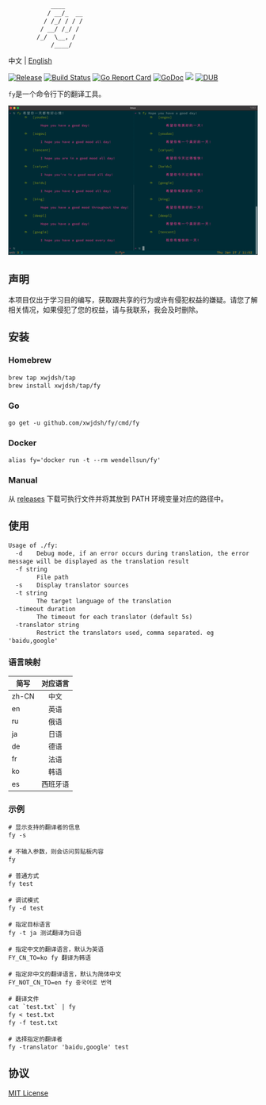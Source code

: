 ```
            ____
           / __/_  __
          / /_/ / / /
         / __/ /_/ /
        /_/  \__, /
            /____/
```
中文 | [English](https://github.com/xwjdsh/fy/blob/master/README_EN.md)

[![Release](https://img.shields.io/github/release/xwjdsh/fy.svg?style=flat-square)](https://github.com/xwjdsh/fy/releases/latest)
[![Build Status](https://travis-ci.org/xwjdsh/fy.svg?branch=master)](https://travis-ci.org/xwjdsh/fy)
[![Go Report Card](https://goreportcard.com/badge/github.com/xwjdsh/fy)](https://goreportcard.com/report/github.com/xwjdsh/fy)
[![GoDoc](https://godoc.org/github.com/xwjdsh/fy?status.svg)](https://godoc.org/github.com/xwjdsh/fy)
[![](https://images.microbadger.com/badges/image/wendellsun/fy.svg)](https://microbadger.com/images/wendellsun/fy)
[![DUB](https://img.shields.io/dub/l/vibe-d.svg)](https://github.com/xwjdsh/fy/blob/master/LICENSE)

`fy`是一个命令行下的翻译工具。

![](https://raw.githubusercontent.com/xwjdsh/fy/master/screenshot.png)

## 声明
本项目仅出于学习目的编写，获取跟共享的行为或许有侵犯权益的嫌疑。请您了解相关情况，如果侵犯了您的权益，请与我联系，我会及时删除。

## 安装
### Homebrew
```
brew tap xwjdsh/tap
brew install xwjdsh/tap/fy
```
### Go
```
go get -u github.com/xwjdsh/fy/cmd/fy
```
### Docker
```
alias fy='docker run -t --rm wendellsun/fy'
```
### Manual
从 [releases](https://github.com/xwjdsh/fy/releases) 下载可执行文件并将其放到 PATH 环境变量对应的路径中。

## 使用
```
Usage of ./fy:
  -d    Debug mode, if an error occurs during translation, the error message will be displayed as the translation result
  -f string
        File path
  -s    Display translator sources
  -t string
        The target language of the translation
  -timeout duration
        The timeout for each translator (default 5s)
  -translator string
        Restrict the translators used, comma separated. eg 'baidu,google'
```

### 语言映射

| 简写 | 对应语言 | 
| - | :-: | 
| zh-CN | 中文 | 
| en | 英语 | 
| ru | 俄语 | 
| ja | 日语 | 
| de | 德语 | 
| fr | 法语 | 
| ko | 韩语 | 
| es | 西班牙语 | 

### 示例
```shell
# 显示支持的翻译者的信息
fy -s

# 不输入参数，则会访问剪贴板内容
fy

# 普通方式
fy test

# 调试模式
fy -d test

# 指定目标语言
fy -t ja 测试翻译为日语

# 指定中文的翻译语言，默认为英语
FY_CN_TO=ko fy 翻译为韩语

# 指定非中文的翻译语言，默认为简体中文
FY_NOT_CN_TO=en fy 중국어로 번역

# 翻译文件
cat `test.txt` | fy
fy < test.txt
fy -f test.txt

# 选择指定的翻译者
fy -translator 'baidu,google' test
```

## 协议
[MIT License](https://github.com/xwjdsh/fy/blob/master/LICENSE)
